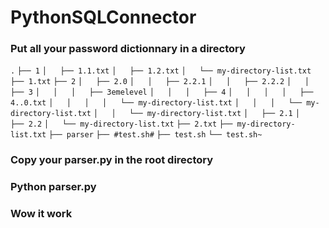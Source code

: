 # PythonSQLConnector

### Put all your password dictionnary in a directory 

```.```
```├── 1```
```│   ├── 1.1.txt```
```│   ├── 1.2.txt```
```│   └── my-directory-list.txt```
```├── 1.txt```
```├── 2```
```│   ├── 2.0```
```│   │   ├── 2.2.1```
```│   │   ├── 2.2.2```
```│   │   ├── 3```
```│   │   │   ├── 3emelevel```
```│   │   │   ├── 4```
```│   │   │   │   ├── 4..0.txt```
```│   │   │   │   └── my-directory-list.txt```
```│   │   │   └── my-directory-list.txt```
```│   │   └── my-directory-list.txt```
```│   ├── 2.1```
```│   ├── 2.2```
```│   └── my-directory-list.txt```
```├── 2.txt```
```├── my-directory-list.txt```
```├── parser```
```├── #test.sh#```
```├── test.sh```
```└── test.sh~```

### Copy your parser.py in the root directory 
### Python parser.py
### Wow it work 
